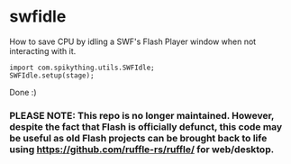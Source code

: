 # swfidle
How to save CPU by idling a SWF's Flash Player window when not interacting with it.

    import com.spikything.utils.SWFIdle;
    SWFIdle.setup(stage);

Done :)

### PLEASE NOTE: This repo is no longer maintained. However, despite the fact that Flash is officially defunct, this code may be useful as old Flash projects can be brought back to life using https://github.com/ruffle-rs/ruffle/ for web/desktop.
